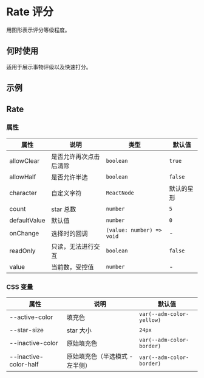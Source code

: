 # Rate 评分

用图形表示评分等级程度。

## 何时使用

适用于展示事物评级以及快速打分。

## 示例

<code src="./demos/demo1.tsx"></code>

## Rate

### 属性

| 属性 | 说明 | 类型 | 默认值 |
| --- | --- | --- | --- |
| allowClear | 是否允许再次点击后清除 | `boolean` | `true` |
| allowHalf | 是否允许半选 | `boolean` | `false` |
| character | 自定义字符 | `ReactNode` | 默认的星形 |
| count | star 总数 | `number` | `5` |
| defaultValue | 默认值 | `number` | `0` |
| onChange | 选择时的回调 | `(value: number) => void` | - |
| readOnly | 只读，无法进行交互 | `boolean` | `false` |
| value | 当前数，受控值 | `number` | - |

### CSS 变量

| 属性 | 说明 | 默认值 |
| --- | --- | --- |
| --active-color | 填充色 | `var(--adm-color-yellow)` |
| --star-size | star 大小 | `24px` |
| --inactive-color | 原始填充色 | `var(--adm-color-border)` |
| --inactive-color-half | 原始填充色（半选模式 - 左半侧） | `var(--adm-color-border)` |
